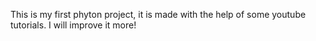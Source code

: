 This is my first phyton project, it is made with the help of some youtube tutorials. I will improve it more!
